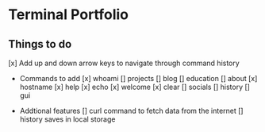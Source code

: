 # Terminal Portfolio

## Things to do

[x]  Add up and down arrow keys to navigate through command history

- Commands to add
  [x]  whoami
  []  projects
  []  blog
  []  education
  []  about
  [x]  hostname
  [x]  help
  [x]  echo
  [x]  welcome
  [x]  clear
  []  socials
  []  history
  []  gui

- Addtional features
  [] curl command to fetch data from the internet
  [] history saves in local storage
